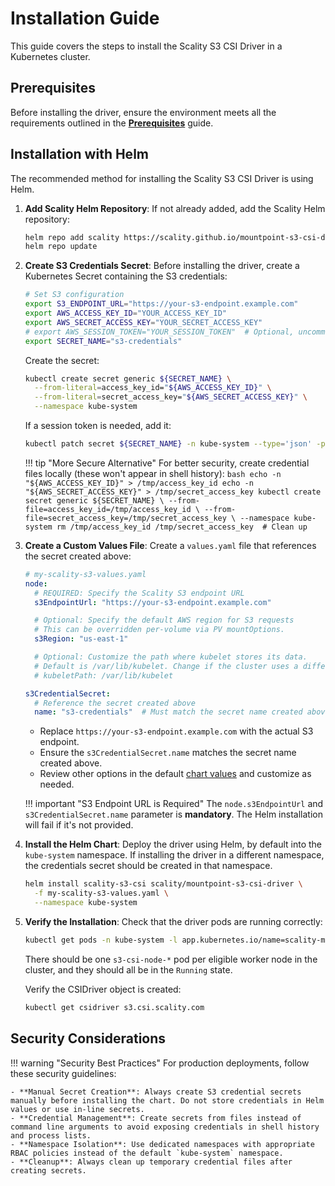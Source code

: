 # Installation Guide

This guide covers the steps to install the Scality S3 CSI Driver in a Kubernetes cluster.

## Prerequisites

Before installing the driver, ensure the environment meets all the requirements outlined in the **[Prerequisites](prerequisites.md)** guide.

## Installation with Helm

The recommended method for installing the Scality S3 CSI Driver is using Helm.

1. **Add Scality Helm Repository**:
   If not already added, add the Scality Helm repository:

   ```bash
   helm repo add scality https://scality.github.io/mountpoint-s3-csi-driver
   helm repo update
   ```

2. **Create S3 Credentials Secret**:
   Before installing the driver, create a Kubernetes Secret containing the S3 credentials:

   ```bash
   # Set S3 configuration
   export S3_ENDPOINT_URL="https://your-s3-endpoint.example.com"
   export AWS_ACCESS_KEY_ID="YOUR_ACCESS_KEY_ID"
   export AWS_SECRET_ACCESS_KEY="YOUR_SECRET_ACCESS_KEY"
   # export AWS_SESSION_TOKEN="YOUR_SESSION_TOKEN"  # Optional, uncomment if needed
   export SECRET_NAME="s3-credentials"
   ```

   Create the secret:

   ```bash
   kubectl create secret generic ${SECRET_NAME} \
     --from-literal=access_key_id="${AWS_ACCESS_KEY_ID}" \
     --from-literal=secret_access_key="${AWS_SECRET_ACCESS_KEY}" \
     --namespace kube-system
   ```

   If a session token is needed, add it:

   ```bash
   kubectl patch secret ${SECRET_NAME} -n kube-system --type='json' -p='[{"op": "add", "path": "/data/session_token", "value": "'$(echo -n "${AWS_SESSION_TOKEN}" | base64)'"}]'
   ```

   !!! tip "More Secure Alternative"
       For better security, create credential files locally (these won't appear in shell history):
       ```bash
       echo -n "${AWS_ACCESS_KEY_ID}" > /tmp/access_key_id
       echo -n "${AWS_SECRET_ACCESS_KEY}" > /tmp/secret_access_key
       kubectl create secret generic ${SECRET_NAME} \
         --from-file=access_key_id=/tmp/access_key_id \
         --from-file=secret_access_key=/tmp/secret_access_key \
         --namespace kube-system
       rm /tmp/access_key_id /tmp/secret_access_key  # Clean up
       ```

3. **Create a Custom Values File**:
   Create a `values.yaml` file that references the secret created above:

   ```yaml
   # my-scality-s3-values.yaml
   node:
     # REQUIRED: Specify the Scality S3 endpoint URL
     s3EndpointUrl: "https://your-s3-endpoint.example.com"

     # Optional: Specify the default AWS region for S3 requests
     # This can be overridden per-volume via PV mountOptions.
     s3Region: "us-east-1"

     # Optional: Customize the path where kubelet stores its data.
     # Default is /var/lib/kubelet. Change if the cluster uses a different path.
     # kubeletPath: /var/lib/kubelet

   s3CredentialSecret:
     # Reference the secret created above
     name: "s3-credentials"  # Must match the secret name created above
   ```

   - Replace `https://your-s3-endpoint.example.com` with the actual S3 endpoint.
   - Ensure the `s3CredentialSecret.name` matches the secret name created above.
   - Review other options in the default [chart values](https://github.com/scality/mountpoint-s3-csi-driver/blob/main/charts/scality-mountpoint-s3-csi-driver/values.yaml) and customize as needed.

   !!! important "S3 Endpoint URL is Required"
       The `node.s3EndpointUrl`  and `s3CredentialSecret.name` parameter is **mandatory**. The Helm installation will fail if it's not provided.

4. **Install the Helm Chart**:
   Deploy the driver using Helm, by default into the `kube-system` namespace. If installing the driver in a different namespace, the credentials secret should be created in that namespace.

   ```bash
   helm install scality-s3-csi scality/mountpoint-s3-csi-driver \
     -f my-scality-s3-values.yaml \
     --namespace kube-system
   ```

5. **Verify the Installation**:
   Check that the driver pods are running correctly:

   ```bash
   kubectl get pods -n kube-system -l app.kubernetes.io/name=scality-mountpoint-s3-csi-driver
   ```

   There should be one `s3-csi-node-*` pod per eligible worker node in the cluster, and they should all be in the `Running` state.

   Verify the CSIDriver object is created:

   ```bash
   kubectl get csidriver s3.csi.scality.com
   ```


## Security Considerations

<!-- markdownlint-disable MD046 -->
!!! warning "Security Best Practices"
    For production deployments, follow these security guidelines:

    - **Manual Secret Creation**: Always create S3 credential secrets manually before installing the chart. Do not store credentials in Helm values or use in-line secrets.
    - **Credential Management**: Create secrets from files instead of command line arguments to avoid exposing credentials in shell history and process lists.
    - **Namespace Isolation**: Use dedicated namespaces with appropriate RBAC policies instead of the default `kube-system` namespace.
    - **Cleanup**: Always clean up temporary credential files after creating secrets.
<!-- markdownlint-enable MD046 -->
